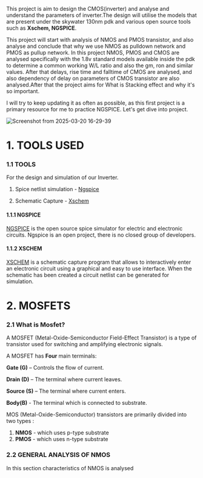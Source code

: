 This project is aim to design the CMOS(inverter) and analyse and understand the parameters of inverter.The design will utilise the models that are present under the skywater 130nm pdk and various open source tools such as **Xschem, NGSPICE**. 

This project will start with analysis of NMOS and PMOS transistor, and also analyse and conclude that why we use NMOS as pulldown network and PMOS as pullup network. In this project NMOS, PMOS and CMOS are analysed specifically with the 1.8v standard models available inside the pdk to determine a common working W/L ratio and also the gm, ron and similar values. After that delays, rise time and falltime of CMOS are analysed, and also dependency of delay on parameters of CMOS transistor are also analysed.After that the project aims for What is Stacking effect and why it's so important.

I will try to keep updating it as often as possible, as this first project is a primary resource for me to practice NGSPICE.
Let's get dive into project.

![Screenshot from 2025-03-20 16-29-39](https://github.com/user-attachments/assets/9ac0b2b0-8dbb-4add-9d68-ad8bd175ce39)

# 1. TOOLS USED
### 1.1 TOOLS
For the design and simulation of our Inverter.
1. Spice netlist simulation - [Ngspice](https://www.google.com/url?sa=t&source=web&rct=j&opi=89978449&url=https://ngspice.sourceforge.io/&ved=2ahUKEwj9xLOHxpiMAxWUyTgGHSAGFsQQFnoECBgQAQ&usg=AOvVaw1y5lBu-299IDB2s0iFlbAq)
   
2. Schematic Capture - [Xschem](https://www.google.com/url?sa=t&source=web&rct=j&opi=89978449&url=https://xschem.sourceforge.io/&ved=2ahUKEwjZ07-QxpiMAxXR1jgGHcDTNxwQFnoECAoQAQ&usg=AOvVaw3Be5DCo5JMY_Q9MXu_uhqk)

#### 1.1.1 NGSPICE
[NGSPICE](https://www.google.com/url?sa=t&source=web&rct=j&opi=89978449&url=https://ngspice.sourceforge.io/&ved=2ahUKEwj9xLOHxpiMAxWUyTgGHSAGFsQQFnoECBgQAQ&usg=AOvVaw1y5lBu-299IDB2s0iFlbAq) is the open source spice simulator for electric and electronic circuits. Ngspice is an open project, there is no closed group of developers.

#### 1.1.2 XSCHEM
[XSCHEM](https://www.google.com/url?sa=t&source=web&rct=j&opi=89978449&url=https://ngspice.sourceforge.io/&ved=2ahUKEwj9xLOHxpiMAxWUyTgGHSAGFsQQFnoECBgQAQ&usg=AOvVaw1y5lBu-299IDB2s0iFlbAq) is a schematic capture program that allows to interactively enter an electronic circuit using a graphical and easy to use interface. When the schematic has been created a circuit netlist can be generated for simulation.

# 2. MOSFETS
### 2.1 What is Mosfet?
A MOSFET (Metal-Oxide-Semiconductor Field-Effect Transistor) is a type of transistor used for switching and amplifying electronic signals.

A MOSFET has **Four** main terminals:

  **Gate (G)**   – Controls the flow of current.
  
  **Drain (D)**  – The terminal where current leaves.
  
  **Source (S)** – The terminal where current enters.
  
  **Body(B)**   - The terminal which is connected to substrate.

MOS (Metal-Oxide-Semiconductor) transistors are primarily divided into two types :
1. **NMOS** - which uses p-type substrate 
2. **PMOS** - which uses n-type substrate
### 2.2 GENERAL ANALYSIS OF NMOS
In this section characteristics of NMOS is analysed



  

  

  

  



